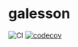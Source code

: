# galesson

![CI](https://github.com/shamaton/galesson/workflows/CI/badge.svg?branch=main)
[![codecov](https://codecov.io/gh/shamaton/galesson/branch/main/graph/badge.svg?token=AP6Y0HEWS0)](https://codecov.io/gh/shamaton/galesson)
